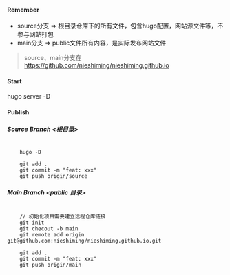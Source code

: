 ####  Remember

- source分支 => 根目录仓库下的所有文件，包含hugo配置，网站源文件等，不参与网站打包
- main分支 => public文件所有内容，是实际发布网站文件

> source、main分支在 https://github.com/nieshiming/nieshiming.github.io

#### Start
hugo server -D

#### Publish 

##### Source Branch <根目录>
```ssh

    hugo -D

    git add .
    git commit -m "feat: xxx"
    git push origin/source

```


##### Main Branch <public 目录>

```ssh

    // 初始化项目需要建立远程仓库链接
    git init
    git checout -b main
    git remote add origin git@github.com:nieshiming/nieshiming.github.io.git

    git add .
    git commit -m "feat: xxx"
    git push origin/main

```
